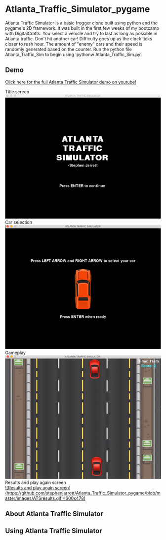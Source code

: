 # Atlanta_Traffic_Simulator_pygame

Atlanta Traffic Simulator is a basic frogger clone built using python and the pygame's 2D framework. 
It was built in the first few weeks of my bootcamp with DigitalCrafts. 
You select a vehicle and try to last as long as possible in Atlanta traffic. Don't hit another car!
Difficulty goes up as the clock ticks closer to rush hour.
The amount of "enemy" cars and their speed is randomly generated based on the counter.
Run the python file Atlanta_Traffic_Sim to begin using 'pythonw Atlanta_Traffic_Sim.py'.

## Demo

<a href="https://www.youtube.com/watch?v=v8zOv59Sr7c&feature=youtu.be" target="_blank">Click here for the full Atlanta Traffic Simulator demo on youtube!</a>

Title screen
<br>
[![Title Screen](https://github.com/stephenjarrett/Atlanta_Traffic_Simulator_pygame/blob/master/images/ATStitle.gif)](https://www.youtube.com/watch?v=v8zOv59Sr7c&feature=youtu.be)
<br>
Car selection
<br>
[![Car Selection](https://github.com/stephenjarrett/Atlanta_Traffic_Simulator_pygame/blob/master/images/ATScarselection.gif)](https://www.youtube.com/watch?v=v8zOv59Sr7c&feature=youtu.be)
<br>
Gameplay
<br>
[![Gameplay](https://github.com/stephenjarrett/Atlanta_Traffic_Simulator_pygame/blob/master/images/ATSgameplay.gif)](https://www.youtube.com/watch?v=v8zOv59Sr7c&feature=youtu.be)
<br>
Results and play again screen
<br>
[![Results and play again screen](https://github.com/stephenjarrett/Atlanta_Traffic_Simulator_pygame/blob/master/images/ATSresults.gif =600x478)](https://www.youtube.com/watch?v=v8zOv59Sr7c&feature=youtu.be)


## About Atlanta Traffic Simulator


## Using Atlanta Traffic Simulator


